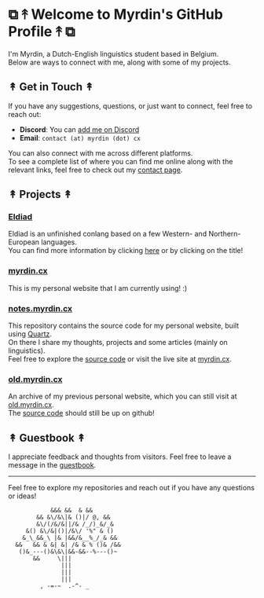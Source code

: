 # ⧉ ↟ Welcome to Myrdin's GitHub Profile ↟ ⧉

I'm Myrdin, a Dutch-English linguistics student based in Belgium. \
Below are ways to connect with me, along with some of my projects.

## ↟ Get in Touch ↟

If you have any suggestions, questions, or just want to connect, feel free to reach out:

- **Discord**: You can [add me on Discord](https://discord.com/users/300300616335622154/)
- **Email**: `contact (at) myrdin (dot) cx`

You can also connect with me across different platforms. \
To see a complete list of where you can find me online along with the relevant links, feel free to check out my [contact page](https://myrdin.cx/About-Contact/contact).


## ↟ Projects ↟

### [Eldiad](https://myrdin.cx/blog.html?post=eldiad)

Eldiad is an unfinished conlang based on a few Western- and Northern-European languages. \
You can find more information by clicking [here](https://myrdin.cx/blog.html?post=eldiad) or by clicking on the title!

### [myrdin.cx](https://myrdin.cx)
This is my personal website that I am currently using! :)

### [notes.myrdin.cx](https://notes.myrdin.cx)

This repository contains the source code for my personal website, built using [Quartz](https://quartz.jzhao.xyz/). \
On there I share my thoughts, projects and some articles (mainly on linguistics). \
Feel free to explore the [source code](https://github.com/Myrdincx/myrdin.cx) or visit the live site at [myrdin.cx](https://myrdin.cx/).

### [old.myrdin.cx](https://old.myrdin.cx)

An archive of my previous personal website, which you can still visit at [old.myrdin.cx](https://old.myrdin.cx). \
The [source code](https://github.com/Myrdincx/old.myrdin.cx) should still be up on github!



## ↟ Guestbook ↟

I appreciate feedback and thoughts from visitors. Feel free to leave a message in the [guestbook](https://myrdin.atabook.org/).

---

Feel free to explore my repositories and reach out if you have any questions or ideas!

```
            &&& &&  & &&
        && &\/&\|& ()|/ @, &&
        &\/(/&/&||/& /_/)_&/_&
     &() &\/&|()|/&\/ '%" & ()
    &_\_&&_\ |& |&&/&__%_/_& &&
  &&   && & &| &| /& & % ()& /&&
   ()&_---()&\&\|&&-&&--%---()~
       &&     \|||
               |||
               |||
               |||
         , -=-~  .-^- _
```
